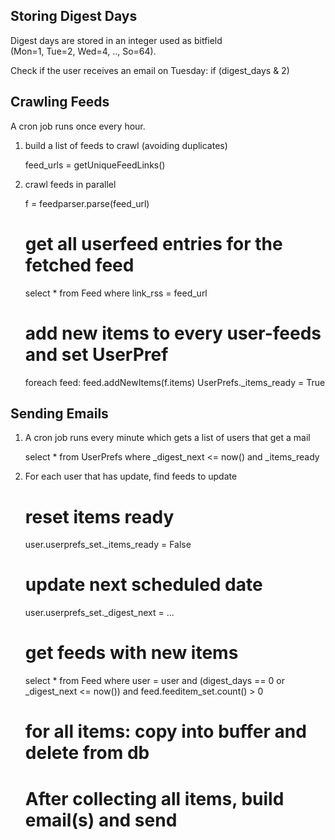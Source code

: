 Storing Digest Days
-------------------

Digest days are stored in an integer used as bitfield  
(Mon=1, Tue=2, Wed=4, .., So=64).

Check if the user receives an email on Tuesday: if (digest_days & 2) 

Crawling Feeds
--------------

A cron job runs once every hour.

1. build a list of feeds to crawl (avoiding duplicates)

    feed_urls = getUniqueFeedLinks()
    
2. crawl feeds in parallel

    f = feedparser.parse(feed_url)
    
    # get all userfeed entries for the fetched feed
    select * from Feed where link_rss = feed_url
    
    # add new items to every user-feeds and set UserPref 
    foreach feed:
        feed.addNewItems(f.items)
        UserPrefs._items_ready = True

Sending Emails
--------------

1.  A cron job runs every minute which gets a list of users that get a mail

    select * from UserPrefs where _digest_next <= now() and _items_ready

2.  For each user that has update, find feeds to update

    # reset items ready
    user.userprefs_set._items_ready = False 
    
    # update next scheduled date
    user.userprefs_set._digest_next = ... 
    
    # get feeds with new items
    select * from Feed where user = user and (digest_days == 0 or _digest_next <= now())
        and feed.feeditem_set.count() > 0

    # for all items: copy into buffer and delete from db

    # After collecting all items, build email(s) and send

        